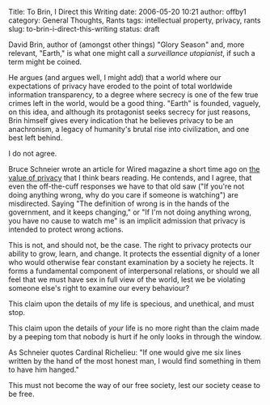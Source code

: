Title: To Brin, I Direct this Writing
date: 2006-05-20 10:21
author: offby1
category: General Thoughts, Rants
tags: intellectual property, privacy, rants
slug: to-brin-i-direct-this-writing
status: draft

David Brin, author of (amongst other things) \"Glory Season\" and, more relevant, \"Earth,\" is what one might call a *surveillance utopianist*, if such a term might be coined.

He argues (and argues well, I might add) that a world where our expectations of privacy have eroded to the point of total worldwide information transparency, to a degree where secrecy is one of the few true crimes left in the world, would be a good thing. \"Earth\" is founded, vaguely, on this idea, and although its protagonist seeks secrecy for just reasons, Brin himself gives every indication that he believes privacy to be an anachronism, a legacy of humanity\'s brutal rise into civilization, and one best left behind.

I do not agree.

Bruce Schneier wrote an article for Wired magazine a short time ago on [the value of privacy](http://www.wired.com/news/columns/1,70886-0.html) that I think bears reading. He contends, and I agree, that even the off-the-cuff responses we have to that old saw (\"If you\'re not doing anything wrong, why do you care if someone is watching\") are misdirected. Saying \"The definition of wrong is in the hands of the government, and it keeps changing,\" or \"If I\'m not doing anything wrong, you have no cause to watch me\" is an implicit admission that privacy is intended to protect wrong actions.

This is not, and should not, be the case. The right to privacy protects our ability to grow, learn, and change. It protects the essential dignity of a loner who would otherwise fear constant examination by a society he rejects. It forms a fundamental component of interpersonal relations, or should we all feel that we must have sex in full view of the world, lest we be violating someone else\'s right to examine our every behaviour?

This claim upon the details of my life is specious, and unethical, and must stop.

This claim upon the details of *your* life is no more right than the claim made by a peeping tom that nobody is hurt if he only looks in through the window.

As Schneier quotes Cardinal Richelieu: \"If one would give me six lines written by the hand of the most honest man, I would find something in them to have him hanged.\"

This must not become the way of our free society, lest our society cease to be free.
